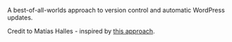 A best-of-all-worlds approach to version control and automatic WordPress updates.

Credit to Matías Halles - inspired by [this approach](https://medium.com/@halles/wordpress-composer-git-1ccf29a9827a).
